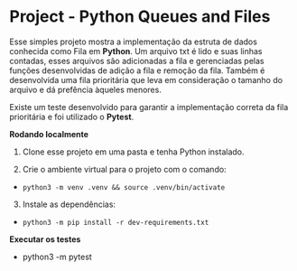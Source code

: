 # Project - Python Queues and Files
  
  Esse simples projeto mostra a implementação da estruta de dados conhecida como Fila em **Python**. Um arquivo txt é lido e suas linhas contadas, esses arquivos são adicionadas a fila e gerenciadas pelas funções desenvolvidas de adição a fila e remoção da fila. Também é desenvolvida uma fila prioritária que leva em consideração o tamanho do arquivo e dá prefência àqueles menores.

  Existe um teste desenvolvido para garantir a implementação correta da fila prioritária e foi utilizado o **Pytest**.


  <strong>Rodando localmente</strong>

  1. Clone esse projeto em uma pasta e tenha Python instalado.

  2. Crie o ambiente virtual para o projeto com o comando:

  - `python3 -m venv .venv && source .venv/bin/activate`

  3. Instale as dependências:

  - `python3 -m pip install -r dev-requirements.txt`

  <strong>Executar os testes</strong>
  
  - python3 -m pytest
  
